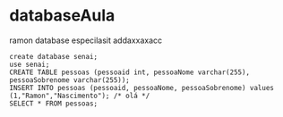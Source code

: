 # databaseAula
ramon database especilasit addaxxaxacc

~~~mysql
create database senai;
use senai;
CREATE TABLE pessoas (pessoaid int, pessoaNome varchar(255), pessoaSobrenome varchar(255));
INSERT INTO pessoas (pessoaid, pessoaNome, pessoaSobrenome) values (1,"Ramon","Nascimento"); /* olá */
SELECT * FROM pessoas;
~~~
